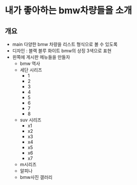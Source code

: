 # 내가 좋아하는 bmw차량들을 소개
## 개요
-  main 다양한 bmw 차량을 리스트 형식으로 볼 수 있도록
-  디자인 : 블랙 블루 화이트 bmw의 상징 3색으로 표현
- 왼쪽에 게시판 메뉴들을 만들자
	- bmw 역사
	- 세단 시리즈
		- 1
		- 2
		- 3
		- 4
		- 5
		- 6
		- 7
		- 8
	- suv 시리즈
		- x1
		- x2
		- x3
		- x4
		- x5
		- x6
		- x7
	- m시리즈
	- 알피나
	- bmw사진 갤러리 